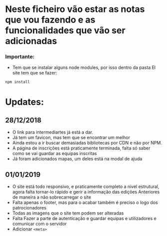 # Neste ficheiro vão estar as notas que vou fazendo e as funcionalidades que vão ser adicionadas

### Importante:
- Tem que se instalar alguns node modules, por isso dentro da pasta El site tem que se fazer: 
```
npm install
```
# Updates:
## 28/12/2018
- O link para intermediartes já está a dar.
- Já tem um favicon, mas tem que se encontrar um melhor
- Ainda estou a ir buscar demasiadas bibliotecas por CDN e não por NPM.
- A página de inscrições está praticamente terminada, falta só saber como se vai guardar as equipas inscritas
- Já foram adicionados mapas, um deles está na modal de ajuda

## 01/01/2019
- O site está todo responsivo, e praticamente completo a nivel estrutural, agora falta tornar-lo rápido e gerir a informação das edições Anteriores de maneira a não sobrecarregar o site
- Falta apenas o footer, mas para o acabar também é preciso o logo dos patrocionadores
- Todas as imagens que o site tem podem ser alteradas
- Falta Fazer a parte de autenticação e guardar equipas e utilizadores e comunicar com o servidor
- Adicionar ```<meta>```